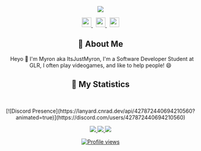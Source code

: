 <div align = "center">

<p align="center">
    <a href="https://www.itsjustmyron.nl/">
        <img src="./assets/banner2.png" />
    </a>
</p>
<p align="center">
    <a href="https://www.itsjustmyron.nl/">
        <img src="./assets/icons/header/website.svg" width="25px" />
    </a>
    &nbsp;
    <a href="https://github.com/ItsJustMyron/">
        <img src="./assets/icons/header/github.svg" width="25px" />
    </a>
    &nbsp;
    <a href="https://twitter.com/MyronQuis/">
        <img src="./assets/icons/header/twitter.svg" width="25px" />
    </a>
</p>



## :bust_in_silhouette: About Me
&nbsp;
Heyo 👋 I'm Myron aka ItsJustMyron, I'm a Software Developer Student at GLR, I often play videogames, and like to help people! 😄

## 🔖 My Statistics
&nbsp;
<p alight="center">
    [![Discord Presence](https://lanyard.cnrad.dev/api/427872440694210560?animated=true)](https://discord.com/users/427872440694210560)
</p>
<p align="center">
    <a href="https://github.com/ItsJustMyron/">
        <img src="https://github-readme-stats.vercel.app/api?username=itsjustmyron&show_icons=true&count_private=true&include_all_commits=true&line_height=21&cache_seconds=1800&theme=algolia" />
    </a>
    <a href="https://github.com/ItsJustMyron/">
        <img src="https://github-readme-stats.vercel.app/api/top-langs/?username=ItsJustMyron&layout=compact&count_private=true&langs_count=8&card_width=445&bg_color=0d1117&title_color=ffffff&text_color=ffffff&icon_color=db1cff&hide_border=true/" />
    </a>
    <a href="https://github.com/ItsJustMyron/">
        <img src="https://github-readme-streak-stats.herokuapp.com?user=ItsJustMyron&hide_border=true&background=0D1117&currStreakLabel=FFFFFF&sideLabels=FFFFFF&currStreakNum=FFFFFF&dates=FFFFFF&sideNums=FFFFFF&fire=db1cff&ring=db1cff&stroke=FFFFFFFF)](https://git.io/streak-stats" />
</p>
    
![Profile views](https://komarev.com/ghpvc/?username=itsjustmyron&color=brightgreen)
    
</div>
